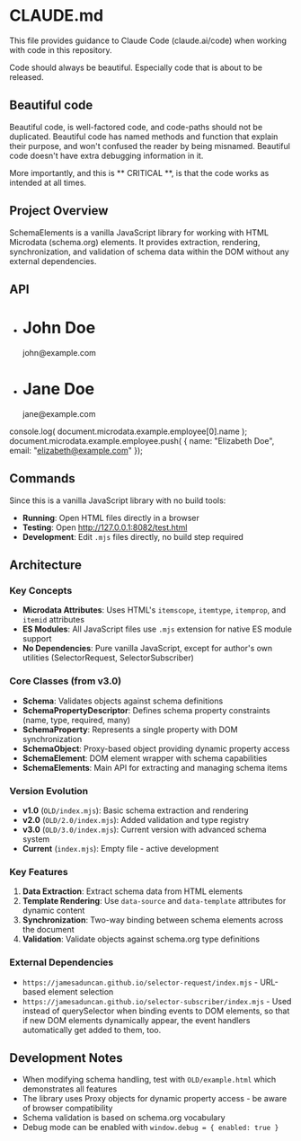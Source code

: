 # CLAUDE.md

This file provides guidance to Claude Code (claude.ai/code) when working with code in this repository.

Code should always be beautiful. Especially code that is about to be released.

## Beautiful code

Beautiful code, is well-factored code, and code-paths should not be duplicated.
Beautiful code has named methods and function that explain their purpose, and won't confused the reader by being misnamed.
Beautiful code doesn't have extra debugging information in it.

More importantly, and this is ** CRITICAL **, is that the code works as intended at all times.

## Project Overview

SchemaElements is a vanilla JavaScript library for working with HTML Microdata (schema.org) elements. It provides extraction, rendering, synchronization, and validation of schema data within the DOM without any external dependencies.

## API

<body id="example" itemscope itemtype="http://schema.org/Organization">
    <ul>
        <template itemtype="http://schema.org/Person">
            <li itemprop="employee" itemscope itemtype="http://schema.org/Person">
                <h1 itemprop="name"></h1>
                <addr itemprop="email"></addr>
            </li>
        </template>
        <li itemprop="employee" itemscope itemtype="http://schema.org/Person">
            <h1 itemprop="name">John Doe</h1>
            <addr itemprop="email">john@example.com</addr>
        </li>
        <li itemprop="employee" itemscope itemtype="http://schema.org/Person">
            <h1 itemprop="name">Jane Doe</h1>
            <addr itemprop="email">jane@example.com</addr>
        </li>
    </ul>
</body>

console.log( document.microdata.example.employee[0].name );
document.microdata.example.employee.push( { name: "Elizabeth Doe", email: "elizabeth@example.com" });


## Commands

Since this is a vanilla JavaScript library with no build tools:
- **Running**: Open HTML files directly in a browser
- **Testing**: Open http://127.0.0.1:8082/test.html
- **Development**: Edit `.mjs` files directly, no build step required

## Architecture

### Key Concepts
- **Microdata Attributes**: Uses HTML's `itemscope`, `itemtype`, `itemprop`, and `itemid` attributes
- **ES Modules**: All JavaScript files use `.mjs` extension for native ES module support
- **No Dependencies**: Pure vanilla JavaScript, except for author's own utilities (SelectorRequest, SelectorSubscriber)

### Core Classes (from v3.0)
- **Schema**: Validates objects against schema definitions
- **SchemaPropertyDescriptor**: Defines schema property constraints (name, type, required, many)
- **SchemaProperty**: Represents a single property with DOM synchronization
- **SchemaObject**: Proxy-based object providing dynamic property access
- **SchemaElement**: DOM element wrapper with schema capabilities
- **SchemaElements**: Main API for extracting and managing schema items

### Version Evolution
- **v1.0** (`OLD/index.mjs`): Basic schema extraction and rendering
- **v2.0** (`OLD/2.0/index.mjs`): Added validation and type registry
- **v3.0** (`OLD/3.0/index.mjs`): Current version with advanced schema system
- **Current** (`index.mjs`): Empty file - active development

### Key Features
1. **Data Extraction**: Extract schema data from HTML elements
2. **Template Rendering**: Use `data-source` and `data-template` attributes for dynamic content
3. **Synchronization**: Two-way binding between schema elements across the document
4. **Validation**: Validate objects against schema.org type definitions

### External Dependencies
- `https://jamesaduncan.github.io/selector-request/index.mjs` - URL-based element selection
- `https://jamesaduncan.github.io/selector-subscriber/index.mjs` - Used instead of querySelector when binding events to DOM elements, so that if new DOM elements dynamically appear, the event handlers automatically get added to them, too.

## Development Notes
- When modifying schema handling, test with `OLD/example.html` which demonstrates all features
- The library uses Proxy objects for dynamic property access - be aware of browser compatibility
- Schema validation is based on schema.org vocabulary
- Debug mode can be enabled with `window.debug = { enabled: true }`